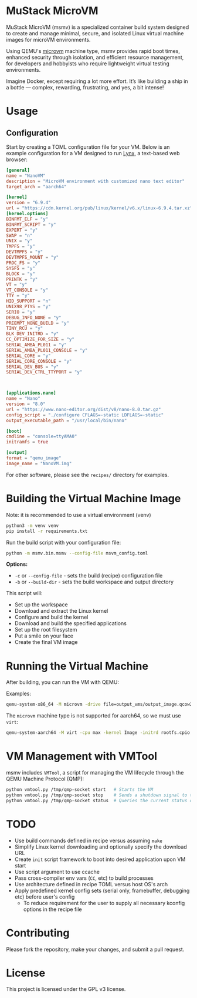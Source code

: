 MuStack MicroVM 
======================

MuStack MicroVM (msmv) is a specialized container build system designed to create and manage minimal, secure, and isolated Linux virtual machine images for microVM environments. 

Using QEMU's [microvm](https://www.qemu.org/docs/master/system/i386/microvm.html) machine type, msmv provides rapid boot times, enhanced security through isolation, and efficient resource management, for developers and hobbyists who require lightweight virtual testing environments.

Imagine Docker, except requiring a lot more effort. It’s like building a ship in a bottle — complex, rewarding, frustrating, and yes, a bit intense!

# Usage
## Configuration

Start by creating a TOML configuration file for your VM. Below is an example configuration for a VM designed to run [Lynx](https://lynx.invisible-island.net/), a text-based web browser:

```toml
[general]
name = "NanoVM"
description = "MicroVM environment with customized nano text editor"
target_arch = "aarch64"

[kernel]
version = "6.9.4"
url = "https://cdn.kernel.org/pub/linux/kernel/v6.x/linux-6.9.4.tar.xz"
[kernel.options]
BINFMT_ELF = "y"
BINFMT_SCRIPT = "y"
EXPERT = "y"
SWAP = "n"
UNIX = "y"
TMPFS = "y"
DEVTMPFS = "y"
DEVTMPFS_MOUNT = "y"
PROC_FS = "y"
SYSFS = "y"
BLOCK = "y"
PRINTK = "y"
VT = "y"
VT_CONSOLE = "y"
TTY = "y"
HID_SUPPORT = "n"
UNIX98_PTYS = "y"
SERIO = "y"
DEBUG_INFO_NONE = "y"
PREEMPT_NONE_BUILD = "y"
TINY_RCU = "y"
BLK_DEV_INITRD = "y"
CC_OPTIMIZE_FOR_SIZE = "y"
SERIAL_AMBA_PL011 = "y"
SERIAL_AMBA_PL011_CONSOLE = "y"
SERIAL_CORE = "y"
SERIAL_CORE_CONSOLE = "y"
SERIAL_DEV_BUS = "y"
SERIAL_DEV_CTRL_TTYPORT = "y"



[applications.nano]
name = "Nano"
version = "8.0"
url = "https://www.nano-editor.org/dist/v8/nano-8.0.tar.gz"
config_script = "./configure CFLAGS=-static LDFLAGS=-static"
output_executable_path = "/usr/local/bin/nano"

[boot]
cmdline = "console=ttyAMA0"
initramfs = true

[output]
format = "qemu_image"
image_name = "NanoVM.img"

```

For other software, please see the `recipes/` directory for examples.

# Building the Virtual Machine Image
Note: it is recommended to use a virtual environment (venv)
```bash
python3 -m venv venv
pip install -r requirements.txt 
```

Run the build script with your configuration file:

```bash
python -m msmv.bin.msmv --config-file msvm_config.toml
```
__Options:__
* `-c` or `--config-file` - sets the build (recipe) configuration file
* `-b` or `--build-dir` - sets the build workspace and output directory 

This script will:

* Set up the workspace
* Download and extract the Linux kernel
* Configure and build the kernel
* Download and build the specified applications
* Set up the root filesystem
* Put a smile on your face
* Create the final VM image

# Running the Virtual Machine

After building, you can run the VM with QEMU:

Examples:
```bash
qemu-system-x86_64 -M microvm -drive file=output_vms/output_image.qcow2,if=virtio -m 128 -nographic -append "console=ttyS0" -qmp unix:/tmp/qmp-socket,server,nowait
```

The `microvm` machine type is not supported for aarch64, so we must use `virt`:
```bash
qemu-system-aarch64 -M virt -cpu max -kernel Image -initrd rootfs.cpio  -append "init=/init rdinit=/init console=ttyAMA0" -serial mon:stdio -nographic 
```

# VM Management with VMTool

msmv includes `VMTool`, a script for managing the VM lifecycle through the QEMU Machine Protocol (QMP):

```bash
python vmtool.py /tmp/qmp-socket start   # Starts the VM
python vmtool.py /tmp/qmp-socket stop    # Sends a shutdown signal to the VM
python vmtool.py /tmp/qmp-socket status  # Queries the current status of the VM
```

# TODO
* Use build commands defined in recipe versus assuming `make`
* Simplify Linux kernel downloading and optionally specify the download URL
* Create `init` script framework to boot into desired application upon VM start
* Use script argument to use ccache
* Pass cross-compiler env vars (`CC`, etc) to build processes
* Use architecture defined in recipe TOML versus host OS's arch
* Apply predefined kernel config sets (serial only, framebuffer, debugging etc) before user's config 
  * To reduce requirement for the user to supply all necessary kconfig options in the recipe file

# Contributing

Please fork the repository, make your changes, and submit a pull request.
# License

This project is licensed under the GPL v3 license.